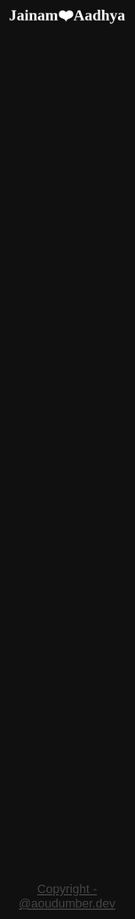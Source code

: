 <!DOCTYPE html>
<html lang="en">

<head>
  <meta charset="UTF-8">
  <meta name="github" content="https://github.com/Aoudumber-Bade">
  <meta http-equiv="X-UA-Compatible" content="IE=edge">
  <meta name="viewport" content="width=device-width, initial-scale=1.0">
  <link rel="preconnect" href="https://fonts.googleapis.com">
  <link rel="preconnect" href="https://fonts.gstatic.com" crossorigin>
  <link
    href="https://fonts.googleapis.com/css2?family=Archivo:ital,wght@0,100..900;1,100..900&family=Inter:opsz,wght@14..32,500&family=Pacifico&family=Poppins:ital,wght@0,100;0,200;0,300;0,400;0,500;0,600;0,700;0,800;0,900;1,100;1,200;1,300;1,400;1,500;1,600;1,700;1,800;1,900&display=swap"
    rel="stylesheet">
  <title>Code In Her Heart💗</title>
  <script src="https://cdn.jsdelivr.net/gh/zyoushuo/Blog/hexo/js/mouse_slide.js"></script>
  <script src="https://cdn.jsdelivr.net/gh/zyoushuo/Blog/hexo/js/clicklove.js"></script>

  <style type="text/css">
    html,
    body {
      height: 100%;
      padding: 0;
      margin: 0;
      background: #101010;
      position: relative;

      .pacifico-regular {
      font-family: "Pacifico", serif;
      font-weight: 400;
      font-style: normal;
      font-family: "Pacifico", serif;
      }

    }


    canvas {
      position: absolute;
      width: 100%;
      height: 100%;
    }

    .namebox {
      color: #fff;
      position: absolute;
      top: 50%;
      left: 50%;
      -webkit-transform: translate(-50%, -50%);
      -moz-transform: translate(-50%, -50%);
      -ms-transform: translate(-50%, -50%);
      -o-transform: translate(-50%, -50%);
      transform: translate(-50%, -50%);
    }

    .namebox h1 {
      margin: 0 auto;
      font-family: "Pacifico", serif;
    }

    .copy {
    position: absolute;
    bottom: 10%;
    left: 50%;
    transform: translateX(-50%);
    font-family: 'Arial', sans-serif;
    font-size: 22px;
    color: #ff16c2;
    text-align: center;
}

.copy a {
    color: #6666669c;
}
  </style>

</head>

<body>
  <canvas id="pinkboard"></canvas>
  <div class="copy">
    <a href="https://www.instagram.com/aoudumber.dev/reels/#">Copyright - @aoudumber.dev</a>
  </div>
  <script>
    var settings = {
      particles: {
        length: 500, // maximum amount of particles
        duration: 2, // particle duration in sec
        velocity: 100, // particle velocity in pixels/sec
        effect: -0.75, // play with this for a nice effect
        size: 30, // particle size in pixels
      },
    };
    (
      function () {
        var b = 0;
        var c = ["ms", "moz", "webkit", "o"];
        for (var a = 0; a < c.length && !window.requestAnimationFrame; ++a) {
          window.requestAnimationFrame = window[c[a] + "RequestAnimationFrame"];
          window.cancelAnimationFrame = window[c[a] + "CancelAnimationFrame"] || window[c[a] + "CancelRequestAnimationFrame"]
        }
        if (!window.requestAnimationFrame) {
          window.requestAnimationFrame = function (h, e) {
            var d = new Date().getTime();
            var f = Math.max(0, 16 - (d - b));
            var g = window.setTimeout(function () { h(d + f) }, f); b = d + f; return g
          }
        } if (!window.cancelAnimationFrame) { window.cancelAnimationFrame = function (d) { clearTimeout(d) } }
      }());
    var Point = (function () {
      function Point(x, y) {
        this.x = (typeof x !== 'undefined') ? x : 0;
        this.y = (typeof y !== 'undefined') ? y : 0;
      }
      Point.prototype.clone = function () {
        return new Point(this.x, this.y);
      };
      Point.prototype.length = function (length) {
        if (typeof length == 'undefined')
          return Math.sqrt(this.x * this.x + this.y * this.y);
        this.normalize();
        this.x *= length;
        this.y *= length;
        return this;
      };

      Point.prototype.normalize = function () {
        var length = this.length();
        this.x /= length;
        this.y /= length;
        return this;
      };
      return Point;
    })();

    var Particle = (function () {
      function Particle() {
        this.position = new Point();
        this.velocity = new Point();
        this.acceleration = new Point();
        this.age = 0;
      }
      Particle.prototype.initialize = function (x, y, dx, dy) {
        this.position.x = x;
        this.position.y = y;
        this.velocity.x = dx;
        this.velocity.y = dy;
        this.acceleration.x = dx * settings.particles.effect;
        this.acceleration.y = dy * settings.particles.effect;
        this.age = 0;
      };
      Particle.prototype.update = function (deltaTime) {
        this.position.x += this.velocity.x * deltaTime;
        this.position.y += this.velocity.y * deltaTime;
        this.velocity.x += this.acceleration.x * deltaTime;
        this.velocity.y += this.acceleration.y * deltaTime;
        this.age += deltaTime;
      };

      Particle.prototype.draw = function (context, image) {
        function ease(t) {
          return (--t) * t * t + 1;
        }
        var size = image.width * ease(this.age / settings.particles.duration);
        context.globalAlpha = 1 - this.age / settings.particles.duration;
        context.drawImage(image, this.position.x - size / 2, this.position.y - size / 2, size, size);
      };
      return Particle;
    })();
    /*
  
    * ParticlePool class
  
    */
    var ParticlePool = (function () {
      var particles,
        firstActive = 0,
        firstFree = 0,
        duration = settings.particles.duration;
      function ParticlePool(length) {
        // create and populate particle pool
        particles = new Array(length);
        for (var i = 0; i < particles.length; i++)
          particles[i] = new Particle();
      }
      ParticlePool.prototype.add = function (x, y, dx, dy) {
        particles[firstFree].initialize(x, y, dx, dy);
        // handle circular queue
        firstFree++;
        if (firstFree == particles.length) firstFree = 0;
        if (firstActive == firstFree) firstActive++;
        if (firstActive == particles.length) firstActive = 0;
      };
      ParticlePool.prototype.update = function (deltaTime) {
        var i;
        // update active particles
        if (firstActive < firstFree) {
          for (i = firstActive; i < firstFree; i++)
            particles[i].update(deltaTime);
        }
        if (firstFree < firstActive) {
          for (i = firstActive; i < particles.length; i++)
            particles[i].update(deltaTime);
          for (i = 0; i < firstFree; i++)
            particles[i].update(deltaTime);
        }
        // remove inactive particles
        while (particles[firstActive].age >= duration && firstActive != firstFree) {
          firstActive++;
          if (firstActive == particles.length) firstActive = 0;
        }
      };
      ParticlePool.prototype.draw = function (context, image) {
        // draw active particles
        if (firstActive < firstFree) {
          for (i = firstActive; i < firstFree; i++)
            particles[i].draw(context, image);
        }
        if (firstFree < firstActive) {
          for (i = firstActive; i < particles.length; i++)
            particles[i].draw(context, image);
          for (i = 0; i < firstFree; i++)
            particles[i].draw(context, image);
        }
      };
      return ParticlePool;
    })();
    /*
  
    * Putting it all together
  
    */
    (function (canvas) {
      var context = canvas.getContext('2d'),
        particles = new ParticlePool(settings.particles.length),
        particleRate = settings.particles.length / settings.particles.duration, // particles/sec
        time;
      // get point on heart with -PI <= t <= PI
      function pointOnHeart(t) {
        return new Point(
          160 * Math.pow(Math.sin(t), 3),
          130 * Math.cos(t) - 50 * Math.cos(2 * t) - 20 * Math.cos(3 * t) - 10 * Math.cos(4 * t) + 25
        );

      }

      // creating the particle image using a dummy canvas

      var image = (function () {
        var canvas = document.createElement('canvas'),
          context = canvas.getContext('2d');
        canvas.width = settings.particles.size;
        canvas.height = settings.particles.size;
        // helper function to create the path
        function to(t) {
          var point = pointOnHeart(t);
          point.x = settings.particles.size / 2 + point.x * settings.particles.size / 350;
          point.y = settings.particles.size / 2 - point.y * settings.particles.size / 350;
          return point;
        }
        // create the path
        context.beginPath();
        var t = -Math.PI;
        var point = to(t);
        context.moveTo(point.x, point.y);
        while (t < Math.PI) {
          t += 0.01; // baby steps!
          point = to(t);
          context.lineTo(point.x, point.y);
        }
        context.closePath();
        // create the fill
        context.fillStyle = '#ff30c5';
        // context.fillStyle = '#ea80b0';
        context.fill();
        // create the image
        var image = new Image();
        image.src = canvas.toDataURL();
        return image;
      })();
      // render that thing!
      function render() {
        // next animation frame
        requestAnimationFrame(render);
        // update time
        var newTime = new Date().getTime() / 1000,
          deltaTime = newTime - (time || newTime);
        time = newTime;
        // clear canvas
        context.clearRect(0, 0, canvas.width, canvas.height);
        // create new particles
        var amount = particleRate * deltaTime;
        for (var i = 0; i < amount; i++) {
          var pos = pointOnHeart(Math.PI - 2 * Math.PI * Math.random());
          var dir = pos.clone().length(settings.particles.velocity);
          particles.add(canvas.width / 2 + pos.x, canvas.height / 2 - pos.y, dir.x, -dir.y);
        }
        // update and draw particles
        particles.update(deltaTime);
        particles.draw(context, image);
      }
      // handle (re-)sizing of the canvas
      function onResize() {
        canvas.width = canvas.clientWidth;
        canvas.height = canvas.clientHeight;
      }
      window.onresize = onResize;
      // delay rendering bootstrap
      setTimeout(function () {
        onResize();
        render();
      }, 10);
    })(document.getElementById('pinkboard'));
  </script>
  <div class="namebox">
    <h1>Jainam&#10084;&#65039;Aadhya</h1>
  </div>
</body>

</html>